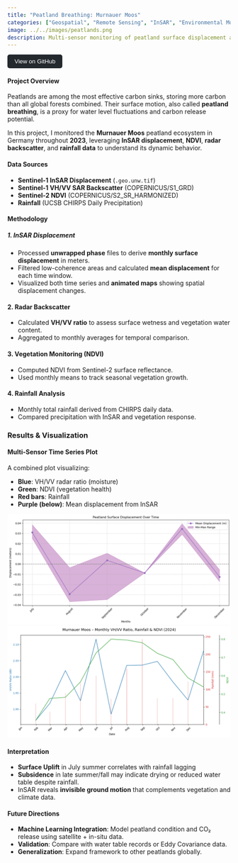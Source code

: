 ```yaml
---
title: "Peatland Breathing: Murnauer Moos"
categories: ["Geospatial", "Remote Sensing", "InSAR", "Environmental Monitoring"]
image: ../../images/peatlands.png
description: Multi-sensor monitoring of peatland surface displacement and ecosystem dynamics using InSAR, NDVI, and rainfall data using GEE
---
```


<a href="https://github.com/fyeqaa/Peatland-breathing" target="_blank">
  <button style="background-color:#24292e; color:white; padding:8px 16px; border:none; border-radius:5px; cursor:pointer;">
    View on GitHub
  </button>
</a>



#### Project Overview

Peatlands are among the most effective carbon sinks, storing more carbon than all global forests combined. Their surface motion, also called **peatland breathing**, is a proxy for water level fluctuations and carbon release potential.

In this project, I monitored the **Murnauer Moos** peatland ecosystem in Germany throughout **2023**, leveraging **InSAR displacement**, **NDVI**, **radar backscatter**, and **rainfall data** to understand its dynamic behavior.



#### Data Sources

- **Sentinel-1 InSAR Displacement** (`.geo.unw.tif`)
- **Sentinel-1 VH/VV SAR Backscatter** (COPERNICUS/S1_GRD)
- **Sentinel-2 NDVI** (COPERNICUS/S2_SR_HARMONIZED)
- **Rainfall** (UCSB CHIRPS Daily Precipitation)

#### Methodology

##### 1. **InSAR Displacement**
- Processed **unwrapped phase** files to derive **monthly surface displacement** in meters.
- Filtered low-coherence areas and calculated **mean displacement** for each time window.
- Visualized both time series and **animated maps** showing spatial displacement changes.

#### 2. **Radar Backscatter**
- Calculated **VH/VV ratio** to assess surface wetness and vegetation water content.
- Aggregated to monthly averages for temporal comparison.

#### 3. **Vegetation Monitoring (NDVI)**
- Computed NDVI from Sentinel-2 surface reflectance.
- Used monthly means to track seasonal vegetation growth.

#### 4. **Rainfall Analysis**
- Monthly total rainfall derived from CHIRPS daily data.
- Compared precipitation with InSAR and vegetation response.



###  Results & Visualization

####  Multi-Sensor Time Series Plot
A combined plot visualizing:

- **Blue**: VH/VV radar ratio (moisture)
- **Green**: NDVI (vegetation health)
- **Red bars**: Rainfall
- **Purple (below)**: Mean displacement from InSAR

![Surface Displacemnt](../../images/surface_disp.png)
![Monthly Plot](../../images/Monthly_plot.png)


#### Interpretation

- **Surface Uplift** in July summer correlates with rainfall lagging
- **Subsidence** in late summer/fall may indicate drying or reduced water table despite rainfall.
- InSAR reveals **invisible ground motion** that complements vegetation and climate data.


#### Future Directions

- **Machine Learning Integration**: Model peatland condition and CO₂ release using satellite + in-situ data.
- **Validation**: Compare with water table records or Eddy Covariance data.
- **Generalization**: Expand framework to other peatlands globally.
